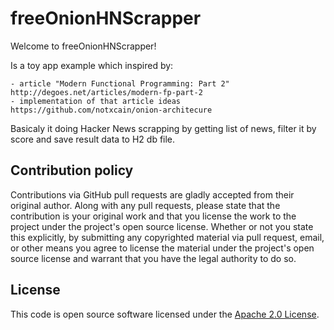 # freeOnionHNScrapper #

Welcome to freeOnionHNScrapper!

Is a toy app example which inspired by:

    - article "Modern Functional Programming: Part 2" http://degoes.net/articles/modern-fp-part-2
    - implementation of that article ideas https://github.com/notxcain/onion-architecure

Basicaly it doing Hacker News scrapping by getting list of news,
filter it by score and save result data to H2 db file.

## Contribution policy ##

Contributions via GitHub pull requests are gladly accepted from their original author. Along with any pull requests, please state that the contribution is your original work and that you license the work to the project under the project's open source license. Whether or not you state this explicitly, by submitting any copyrighted material via pull request, email, or other means you agree to license the material under the project's open source license and warrant that you have the legal authority to do so.

## License ##

This code is open source software licensed under the [Apache 2.0 License](http://www.apache.org/licenses/LICENSE-2.0).

